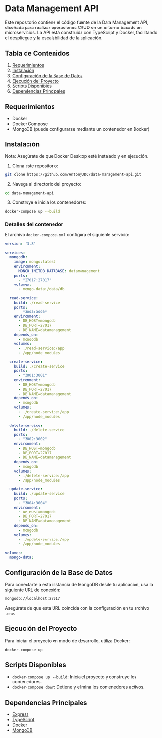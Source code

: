 # Data Management API

Este repositorio contiene el código fuente de la Data Management API, diseñada para realizar operaciones CRUD en un entorno basado en microservicios. La API está construida con TypeScript y Docker, facilitando el despliegue y la escalabilidad de la aplicación.

## Tabla de Contenidos
1. [Requerimientos](#requerimientos)
2. [Instalación](#instalación)
3. [Configuración de la Base de Datos](#configuración-de-la-base-de-datos)
4. [Ejecución del Proyecto](#ejecución-del-proyecto)
6. [Scripts Disponibles](#scripts-disponibles)
7. [Dependencias Principales](#dependencias-principales)

## Requerimientos
- Docker
- Docker Compose
- MongoDB (puede configurarse mediante un contenedor en Docker)

## Instalación
Nota: Asegúrate de que Docker Desktop esté instalado y en ejecución.
1. Clona este repositorio:
```bash
git clone https://github.com/AntonyJDC/data-management-api.git
```

2. Navega al directorio del proyecto:
```bash
cd data-management-api
```

3. Construye e inicia los contenedores:
```bash
docker-compose up --build
```

### Detalles del contenedor

El archivo `docker-compose.yml` configura el siguiente servicio:

```yaml
version: '3.8'

services:
  mongodb:
    image: mongo:latest
    environment:
      MONGO_INITDB_DATABASE: datamanagement
    ports:
      - "27017:27017"
    volumes:  
      - mongo-data:/data/db

  read-service:
    build: ./read-service
    ports:
      - "3003:3003"
    environment:
      - DB_HOST=mongodb
      - DB_PORT=27017
      - DB_NAME=datamanagement
    depends_on:
      - mongodb
    volumes:
      - ./read-service:/app
      - /app/node_modules

  create-service:
    build: ./create-service
    ports:
      - "3001:3001"
    environment:
      - DB_HOST=mongodb
      - DB_PORT=27017
      - DB_NAME=datamanagement
    depends_on:
      - mongodb
    volumes:
      - ./create-service:/app
      - /app/node_modules

  delete-service:
    build: ./delete-service
    ports:
      - "3002:3002"
    environment:
      - DB_HOST=mongodb
      - DB_PORT=27017
      - DB_NAME=datamanagement
    depends_on:
      - mongodb
    volumes:
      - ./delete-service:/app
      - /app/node_modules

  update-service:
    build: ./update-service
    ports:
      - "3004:3004"
    environment:
      - DB_HOST=mongodb
      - DB_PORT=27017
      - DB_NAME=datamanagement
    depends_on:
      - mongodb
    volumes:
      - ./update-service:/app
      - /app/node_modules

volumes:
  mongo-data:
```

## Configuración de la Base de Datos
Para conectarte a esta instancia de MongoDB desde tu aplicación, usa la siguiente URL de conexión:

```bash
mongodb://localhost:27017
```
Asegúrate de que esta URL coincida con la configuración en tu archivo `.env`.

## Ejecución del Proyecto
Para iniciar el proyecto en modo de desarrollo, utiliza Docker:
```bash
docker-compose up
```

## Scripts Disponibles
- `docker-compose up --build`: Inicia el proyecto y construye los contenedores.
- `docker-compose down`: Detiene y elimina los contenedores activos.

## Dependencias Principales
- [Express](https://expressjs.com/)
- [TypeScript](https://www.typescriptlang.org/)
- [Docker](https://www.docker.com/)
- [MongoDB](https://www.mongodb.com/)



